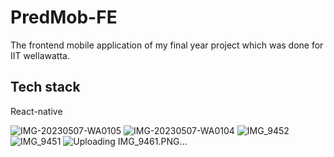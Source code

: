 
# PredMob-FE

The frontend mobile application of my final year project which was done for IIT wellawatta.

## Tech stack
React-native

![IMG-20230507-WA0105](https://github.com/chamikarak/PredMob-FE/assets/82201080/65a6dbfa-1888-495b-86f5-315da3ee3dae)
![IMG-20230507-WA0104](https://github.com/chamikarak/PredMob-FE/assets/82201080/cb2f6496-8b20-41c0-af7f-39e636f5443c)
![IMG_9452](https://github.com/chamikarak/PredMob-FE/assets/82201080/699a6e9e-1e79-4509-a027-06de4d525b68)
![IMG_9451](https://github.com/chamikarak/PredMob-FE/assets/82201080/f36cc49b-c507-4568-9e13-cd5e29673922)
![Uploading IMG_9461.PNG…]()
